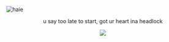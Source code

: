 ![haie](https://komarev.com/ghpvc/?username=ivantilI&label=🪽&color=ccccd0)
<div align="center"> u say too late to start, got ur heart ina headlock
<p align="center"> <img src="https://files.catbox.moe/22n739.png"/>

